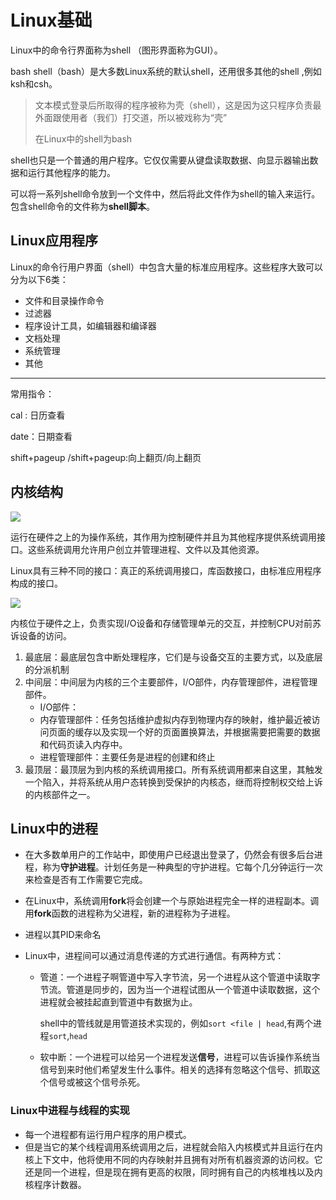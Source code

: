# Linux基础


Linux中的命令行界面称为shell （图形界面称为GUI）。

bash shell（bash）是大多数Linux系统的默认shell，还用很多其他的shell ,例如ksh和csh。

> 文本模式登录后所取得的程序被称为壳（shell），这是因为这只程序负责最外面跟使用者（我们）打交道，所以被戏称为“壳”
>
> 在Linux中的shell为bash

shell也只是一个普通的用户程序。它仅仅需要从键盘读取数据、向显示器输出数据和运行其他程序的能力。

可以将一系列shell命令放到一个文件中，然后将此文件作为shell的输入来运行。包含shell命令的文件称为**shell脚本**。



## Linux应用程序

Linux的命令行用户界面（shell）中包含大量的标准应用程序。这些程序大致可以分为以下6类：

- 文件和目录操作命令
- 过滤器
- 程序设计工具，如编辑器和编译器
- 文档处理
- 系统管理
- 其他

---

常用指令：

cal : 日历查看

date：日期查看

shift+pageup /shift+pageup:向上翻页/向上翻页





## 内核结构



![](https://gitee.com/shilongshen/image-bad/raw/master/img/20201214144601.png)



运行在硬件之上的为操作系统，其作用为控制硬件并且为其他程序提供系统调用接口。这些系统调用允许用户创立并管理进程、文件以及其他资源。

Linux具有三种不同的接口：真正的系统调用接口，库函数接口，由标准应用程序构成的接口。





![](https://gitee.com/shilongshen/image-bad/raw/master/img/20201214151022.png)



内核位于硬件之上，负责实现I/O设备和存储管理单元的交互，并控制CPU对前苏诉设备的访问。

1. 最底层：最底层包含中断处理程序，它们是与设备交互的主要方式，以及底层的分派机制
2. 中间层：中间层为内核的三个主要部件，I/O部件，内存管理部件，进程管理部件。
   - I/O部件：
   - 内存管理部件：任务包括维护虚拟内存到物理内存的映射，维护最近被访问页面的缓存以及实现一个好的页面置换算法，并根据需要把需要的数据和代码页读入内存中。
   - 进程管理部件：主要任务是进程的创建和终止
3. 最顶层：最顶层为到内核的系统调用接口。所有系统调用都来自这里，其触发一个陷入，并将系统从用户态转换到受保护的内核态，继而将控制权交给上诉的内核部件之一。



## Linux中的进程

- 在大多数单用户的工作站中，即使用户已经退出登录了，仍然会有很多后台进程，称为**守护进程**。计划任务是一种典型的守护进程。它每个几分钟运行一次来检查是否有工作需要它完成。



- 在Linux中，系统调用**fork**将会创建一个与原始进程完全一样的进程副本。调用**fork**函数的进程称为父进程，新的进程称为子进程。

- 进程以其PID来命名

- Linux中，进程间可以通过消息传递的方式进行通信。有两种方式：

  - 管道：一个进程子啊管道中写入字节流，另一个进程从这个管道中读取字节流。管道是同步的，因为当一个进程试图从一个管道中读取数据，这个进程就会被挂起直到管道中有数据为止。

    shell中的管线就是用管道技术实现的，例如`sort <file | head`,有两个进程`sort`,`head`

  - 软中断：一个进程可以给另一个进程发送**信号**，进程可以告诉操作系统当信号到来时他们希望发生什么事件。相关的选择有忽略这个信号、抓取这个信号或被这个信号杀死。



### Linux中进程与线程的实现

- 每一个进程都有运行用户程序的用户模式。
- 但是当它的某个线程调用系统调用之后，进程就会陷入内核模式并且运行在内核上下文中，他将使用不同的内存映射并且拥有对所有机器资源的访问权。它还是同一个进程，但是现在拥有更高的权限，同时拥有自己的内核堆栈以及内核程序计数器。






















